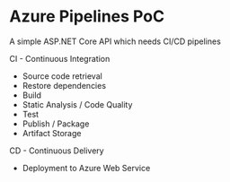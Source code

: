# Azure Pipelines PoC

A simple ASP.NET Core API which needs CI/CD pipelines

CI - Continuous Integration

- Source code retrieval
- Restore dependencies
- Build
- Static Analysis / Code Quality
- Test
- Publish / Package
- Artifact Storage

CD - Continuous Delivery

- Deployment to Azure Web Service
